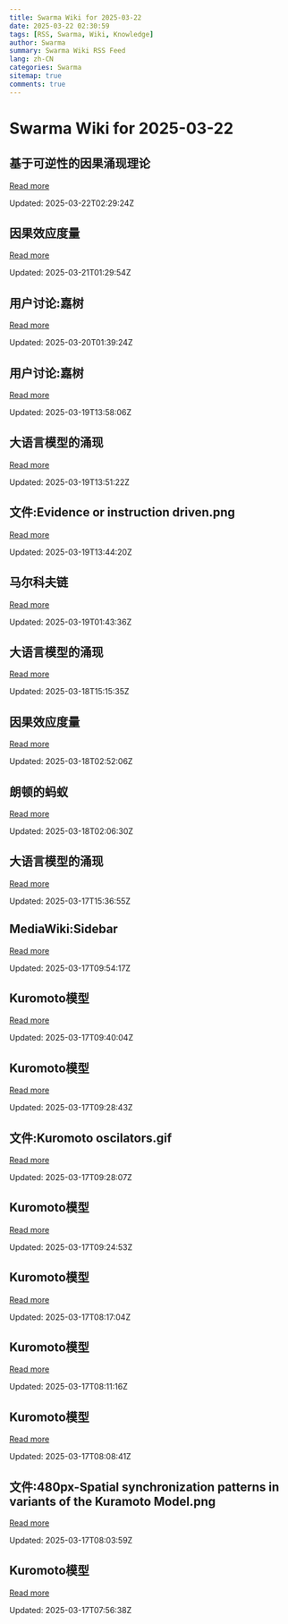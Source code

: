 ```yaml
---
title: Swarma Wiki for 2025-03-22
date: 2025-03-22 02:30:59
tags: [RSS, Swarma, Wiki, Knowledge]
author: Swarma
summary: Swarma Wiki RSS Feed
lang: zh-CN
categories: Swarma
sitemap: true
comments: true
---
```


# Swarma Wiki for 2025-03-22

## 基于可逆性的因果涌现理论
[Read more](https://wiki.swarma.org/index.php?title=%E5%9F%BA%E4%BA%8E%E5%8F%AF%E9%80%86%E6%80%A7%E7%9A%84%E5%9B%A0%E6%9E%9C%E6%B6%8C%E7%8E%B0%E7%90%86%E8%AE%BA&diff=42910&oldid=42816)

Updated: 2025-03-22T02:29:24Z

## 因果效应度量
[Read more](https://wiki.swarma.org/index.php?title=%E5%9B%A0%E6%9E%9C%E6%95%88%E5%BA%94%E5%BA%A6%E9%87%8F&diff=42907&oldid=42894)

Updated: 2025-03-21T01:29:54Z

## 用户讨论:嘉树
[Read more](https://wiki.swarma.org/index.php?title=%E7%94%A8%E6%88%B7%E8%AE%A8%E8%AE%BA:%E5%98%89%E6%A0%91&diff=42905&oldid=42904)

Updated: 2025-03-20T01:39:24Z

## 用户讨论:嘉树
[Read more](https://wiki.swarma.org/index.php?title=%E7%94%A8%E6%88%B7%E8%AE%A8%E8%AE%BA:%E5%98%89%E6%A0%91&diff=42904&oldid=0)

Updated: 2025-03-19T13:58:06Z

## 大语言模型的涌现
[Read more](https://wiki.swarma.org/index.php?title=%E5%A4%A7%E8%AF%AD%E8%A8%80%E6%A8%A1%E5%9E%8B%E7%9A%84%E6%B6%8C%E7%8E%B0&diff=42903&oldid=42895)

Updated: 2025-03-19T13:51:22Z

## 文件:Evidence or instruction driven.png
[Read more](https://wiki.swarma.org/index.php?title=%E6%96%87%E4%BB%B6:Evidence_or_instruction_driven.png&diff=42902&oldid=0)

Updated: 2025-03-19T13:44:20Z

## 马尔科夫链
[Read more](https://wiki.swarma.org/index.php?title=%E9%A9%AC%E5%B0%94%E7%A7%91%E5%A4%AB%E9%93%BE&diff=42901&oldid=42813)

Updated: 2025-03-19T01:43:36Z

## 大语言模型的涌现
[Read more](https://wiki.swarma.org/index.php?title=%E5%A4%A7%E8%AF%AD%E8%A8%80%E6%A8%A1%E5%9E%8B%E7%9A%84%E6%B6%8C%E7%8E%B0&diff=42895&oldid=42892)

Updated: 2025-03-18T15:15:35Z

## 因果效应度量
[Read more](https://wiki.swarma.org/index.php?title=%E5%9B%A0%E6%9E%9C%E6%95%88%E5%BA%94%E5%BA%A6%E9%87%8F&diff=42894&oldid=42790)

Updated: 2025-03-18T02:52:06Z

## 朗顿的蚂蚁
[Read more](https://wiki.swarma.org/index.php?title=%E6%9C%97%E9%A1%BF%E7%9A%84%E8%9A%82%E8%9A%81&diff=42893&oldid=42723)

Updated: 2025-03-18T02:06:30Z

## 大语言模型的涌现
[Read more](https://wiki.swarma.org/index.php?title=%E5%A4%A7%E8%AF%AD%E8%A8%80%E6%A8%A1%E5%9E%8B%E7%9A%84%E6%B6%8C%E7%8E%B0&diff=42892&oldid=42820)

Updated: 2025-03-17T15:36:55Z

## MediaWiki:Sidebar
[Read more](https://wiki.swarma.org/index.php?title=MediaWiki:Sidebar&diff=42889&oldid=41373)

Updated: 2025-03-17T09:54:17Z

## Kuromoto模型
[Read more](https://wiki.swarma.org/index.php?title=Kuromoto%E6%A8%A1%E5%9E%8B&diff=42884&oldid=42882)

Updated: 2025-03-17T09:40:04Z

## Kuromoto模型
[Read more](https://wiki.swarma.org/index.php?title=Kuromoto%E6%A8%A1%E5%9E%8B&diff=42882&oldid=42880)

Updated: 2025-03-17T09:28:43Z

## 文件:Kuromoto oscilators.gif
[Read more](https://wiki.swarma.org/index.php?title=%E6%96%87%E4%BB%B6:Kuromoto_oscilators.gif&diff=42881&oldid=0)

Updated: 2025-03-17T09:28:07Z

## Kuromoto模型
[Read more](https://wiki.swarma.org/index.php?title=Kuromoto%E6%A8%A1%E5%9E%8B&diff=42880&oldid=42879)

Updated: 2025-03-17T09:24:53Z

## Kuromoto模型
[Read more](https://wiki.swarma.org/index.php?title=Kuromoto%E6%A8%A1%E5%9E%8B&diff=42879&oldid=42878)

Updated: 2025-03-17T08:17:04Z

## Kuromoto模型
[Read more](https://wiki.swarma.org/index.php?title=Kuromoto%E6%A8%A1%E5%9E%8B&diff=42878&oldid=42877)

Updated: 2025-03-17T08:11:16Z

## Kuromoto模型
[Read more](https://wiki.swarma.org/index.php?title=Kuromoto%E6%A8%A1%E5%9E%8B&diff=42877&oldid=42874)

Updated: 2025-03-17T08:08:41Z

## 文件:480px-Spatial synchronization patterns in variants of the Kuramoto Model.png
[Read more](https://wiki.swarma.org/index.php?title=%E6%96%87%E4%BB%B6:480px-Spatial_synchronization_patterns_in_variants_of_the_Kuramoto_Model.png&diff=42875&oldid=0)

Updated: 2025-03-17T08:03:59Z

## Kuromoto模型
[Read more](https://wiki.swarma.org/index.php?title=Kuromoto%E6%A8%A1%E5%9E%8B&diff=42874&oldid=42860)

Updated: 2025-03-17T07:56:38Z

